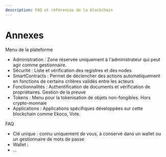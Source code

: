 ```yaml
---
description: FAQ et références de la blockchain
---
```


# Annexes

Menu de la plateforme



* Administration : Zone réservée uniquement à l'administrateur qui peut agir comme gestionnaire.
* Sécurité : Liste et vérification des registres et des nodes
* SmartContracts : Permet de déclencher des actions automatiquement en fonctions de certains critères validés entre les acteurs
* Fonctionnalités : Authentification de documents et vérification de propriétaires. Gestion de la preuve
* Tokens : Menu pour la tokenisation de objets non-fongibles. Hors crypto-monnaie
* Applications : Applications spécifiques développées sur cette blockchain comme Ekoco, Vote. 

FAQ

* Clé unique : connu uniquement de vous, à conservé dans un wallet ou un gestionnaire de mots de passe
* Wallet :
* ...





